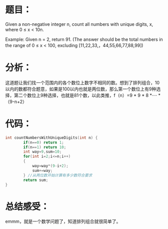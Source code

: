 题目：
==
Given a non-negative integer n, count all numbers with unique digits, x, where 0 ≤ x < 10n.

Example:
Given n = 2, return 91. (The answer should be the total numbers in the range of 0 ≤ x < 100, excluding [11,22,33,，44,55,66,77,88,99])

分析：
==
这道题让我们找一个范围内的各个数位上数字不相同的数。想到了排列组合，10以内的数都符合题意，如果是100以内也就是两位数，那么第一个数位上有9种选择，第二个数位上9种选择，也就是81个数，以此类推，f（n）=9 * 9 * 8 *···· * （9-n+2）

代码：
==
```C
int countNumbersWithUniqueDigits(int n) {
        if(n==0) return 1;  
        if(n==1) return 10;  
        int way=9,sum=10;  
        for(int i=2;i<=n;i++)  
        {  
            way=way*(9-i+2);  
            sum+=way;  
        } //从两位数开始计算有多少数符合要求 
        return sum;  
}
```

总结感受：
==
emmm，就是一个数学问题了，知道排列组合就很简单了。
